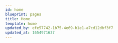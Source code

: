 ```yaml
---
id: home
blueprint: pages
title: Home
template: home
updated_by: efe57742-1b75-4e69-b1e1-a7cd12dbf3f7
updated_at: 1654971637
---
```

